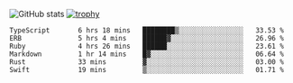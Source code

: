 ![GitHub stats](https://github-readme-stats.vercel.app/api?username=ksk001100&show_icons=true&theme=tokyonight)
[![trophy](https://github-profile-trophy.vercel.app/?username=ksk001100&theme=onedark)](https://github.com/ryo-ma/github-profile-trophy)

<!--START_SECTION:waka-->

```text
TypeScript       6 hrs 18 mins   ████████▒░░░░░░░░░░░░░░░░   33.53 %
ERB              5 hrs 4 mins    ██████▓░░░░░░░░░░░░░░░░░░   26.96 %
Ruby             4 hrs 26 mins   ██████░░░░░░░░░░░░░░░░░░░   23.61 %
Markdown         1 hr 14 mins    █▓░░░░░░░░░░░░░░░░░░░░░░░   06.64 %
Rust             33 mins         ▓░░░░░░░░░░░░░░░░░░░░░░░░   03.00 %
Swift            19 mins         ▒░░░░░░░░░░░░░░░░░░░░░░░░   01.71 %
```

<!--END_SECTION:waka-->
